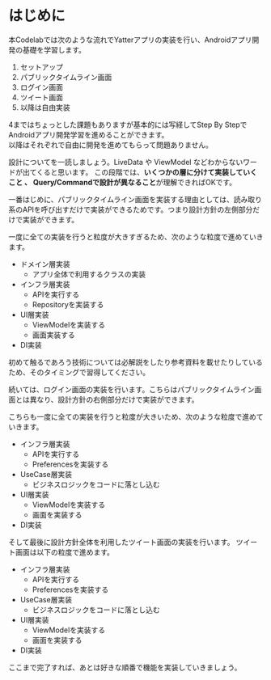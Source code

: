 # はじめに
本Codelabでは次のような流れでYatterアプリの実装を行い、Androidアプリ開発の基礎を学習します。

1. セットアップ
2. パブリックタイムライン画面
3. ログイン画面
4. ツイート画面
5. 以降は自由実装

4まではちょっとした課題もありますが基本的には写経してStep By StepでAndroidアプリ開発学習を進めることができます。  
以降はそれぞれで自由に開発を進めてもらって問題ありません。  

設計についてを一読しましょう。LiveData や ViewModel などわからないワードが出てくると思います。 この段階では、**いくつかの層に分けて実装していくこと 、 Query/Commandで設計が異なること**が理解できればOKです。

一番はじめに、パブリックタイムライン画面を実装する理由としては、読み取り系のAPIを呼び出すだけで実装ができるためです。つまり設計方針の左側部分だけで実装ができます。

一度に全ての実装を行うと粒度が大きすぎるため、次のような粒度で進めていきます。

- ドメイン層実装
  - アプリ全体で利用するクラスの実装
- インフラ層実装
  - APIを実行する
  - Repositoryを実装する
- UI層実装
  - ViewModelを実装する
  - 画面実装する
- DI実装

初めて触るであろう技術については必解説をしたり参考資料を載せたりしているため、そのタイミングで習得してください。

続いては、ログイン画面の実装を行います。こちらはパブリックタイムライン画面とは異なり、設計方針の右側部分だけで実装ができます。

こちらも一度に全ての実装を行うと粒度が大きいため、次のような粒度で進めていきます。

- インフラ層実装
  - APIを実行する
  - Preferencesを実装する
- UseCase層実装
  - ビジネスロジックをコードに落とし込む
- UI層実装
  - ViewModelを実装する
  - 画面を実装する
- DI実装

そして最後に設計方針全体を利用したツイート画面の実装を行います。
ツイート画面は以下の粒度で進めます。
- インフラ層実装
  - APIを実行する
  - Preferencesを実装する
- UseCase層実装
  - ビジネスロジックをコードに落とし込む
- UI層実装
  - ViewModelを実装する
  - 画面を実装する
- DI実装

ここまで完了すれば、あとは好きな順番で機能を実装していきましょう。